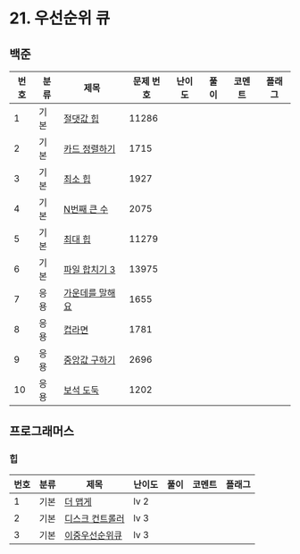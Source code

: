 # 21. 우선순위 큐


## 백준
| 번호 | 분류 | 제목 | 문제 번호 | 난이도 | 풀이 | 코멘트 | 플래그 |
|----|-----|----------------------------------------|-----|-----|-----|-----|---|
| 1  | 기본 | [절댓값 힙](https://www.acmicpc.net/problem/11286) | 11286 |     |  |    |  |
| 2  | 기본 | [카드 정렬하기](https://www.acmicpc.net/problem/1715) | 1715  |     |  |    |  |
| 3  | 기본 | [최소 힙](https://www.acmicpc.net/problem/1927) | 1927  |     |  |    |  |
| 4  | 기본 | [N번째 큰 수](https://www.acmicpc.net/problem/2075) | 2075  |     |  |    |  |
| 5  | 기본 | [최대 힙](https://www.acmicpc.net/problem/11279) | 11279 |     |  |    |  |
| 6  | 기본 | [파일 합치기 3](https://www.acmicpc.net/problem/13975) | 13975 |    |  |    |  |
| 7  | 응용 | [가운데를 말해요](https://www.acmicpc.net/problem/1655) | 1655  |    |  |    |  |
| 8  | 응용 | [컵라면](https://www.acmicpc.net/problem/1781) | 1781  |     |  |    |  |
| 9  | 응용 | [중앙값 구하기](https://www.acmicpc.net/problem/2696) | 2696  |     |  |    |  |
| 10 | 응용 | [보석 도둑](https://www.acmicpc.net/problem/1202) | 1202  |    |  |    |  |


## 프로그래머스
### 힙
| 번호 | 분류 | 제목                                                                          | 난이도  | 풀이 | 코멘트 | 플래그 |
|----|-----|-----------------------------------------------------------------------------|------|--------|----|--|
| 1  | 기본 | [더 맵게](https://school.programmers.co.kr/learn/courses/30/lessons/42626)     | lv 2 |  |    |  |
| 2  | 기본 | [디스크 컨트롤러](https://school.programmers.co.kr/learn/courses/30/lessons/42627) | lv 3 |  |    |  |
| 3  | 기본 | [이중우선순위큐](https://school.programmers.co.kr/learn/courses/30/lessons/42628)  | lv 3 |  |    |  |
